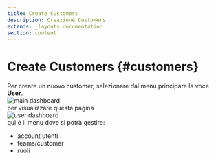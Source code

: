 ```yaml
---
title: Create Customers
description: Creazione Customers
extends: _layouts.documentation
section: content
---
```


# Create Customers {#customers}

Per creare un nuovo customer, selezionare dal menu principare la voce **User**.  
![main dashboard](https://quaeris-tv.github.io/doc_quaeris/assets/images/main_dashboard.png "main dashboard")  
per visualizzare questa pagina  
![user dashboard](https://quaeris-tv.github.io/doc_quaeris/assets/images/user_dashboard.png "user dashboard")  
qui è il menu dove si potrà gestire:
- account utenti
- teams/customer
- ruoli